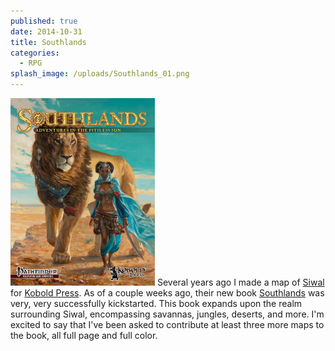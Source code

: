 ```yaml
---
published: true
date: 2014-10-31
title: Southlands
categories:
  - RPG
splash_image: /uploads/Southlands_01.png
---
```

![](/uploads/Southlands_01.png)
Several years ago I made a map of [Siwal](http://www.lucashaley.com/siwal/) for [Kobold Press](http://www.koboldpress.com). As of a couple weeks ago, their new book [Southlands](https://www.kickstarter.com/projects/350683997/southlands-new-fantasy-options-for-pathfinder-rpg) was very, very successfully kickstarted. This book expands upon the realm surrounding Siwal, encompassing savannas, jungles, deserts, and more. I'm excited to say that I've been asked to contribute at least three more maps to the book, all full page and full color.
